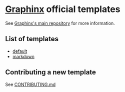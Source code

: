 # [Graphinx](https://github.com/graphinx/graphinx) official templates

See [Graphinx's main repository](https://github.com/graphinx/graphinx) for more information.

## List of templates

- [default](./default)
- [markdown](./markdown)

## Contributing a new template

See [CONTRIBUTING.md](./CONTRIBUTING.md)